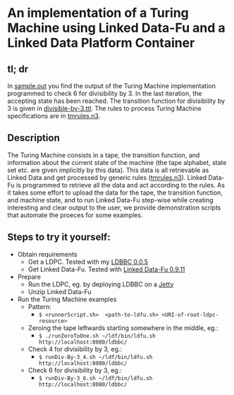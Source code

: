 # An implementation of a Turing Machine using Linked Data-Fu and a Linked Data Platform Container

## tl; dr

In [sample.out](sample.out) you find the output of the Turing Machine implementation programmed to check 6 for divisibility by 3. In the last iteration, the accepting state has been reached. The transition function for divisibility by 3 is given  in [divisible-by-3.ttl](divisible-by-3.ttl). The rules to process Turing Machine specifications are in [tmrules.n3](tmrules.n3).

## Description

The Turing Machine consists in a tape, the transition function, and information about the current state of the machine (the tape alphabet, state set etc. are given implicitly by this data). This data is all retrievable as Linked Data and get processed by generic rules ([tmrules.n3](tmrules.n3)). Linked Data-Fu is programmed to retrieve all the data and act according to the rules. As it takes some effort to upload the data for the tape, the transition function, and machine state, and to run Linked Data-Fu step-wise while creating interesting and clear output to the user, we provide demonstration scripts that automate the proeces for some examples.

## Steps to try it yourself:
* Obtain requirements
  * Get a LDPC. Tested with my [LDBBC 0.0.5](https://github.com/kaefer3000/ldbbc/releases/tag/0.0.5)
  * Get Linked Data-Fu. Tested with [Linked Data-Fu 0.9.11](http://linked-data-fu.github.io/releases/0.9.11/)
* Prepare
  * Run the LDPC, eg. by deploying LDBBC on a [Jetty](http://eclipse.org/jetty/)
  * Unzip Linked Data-Fu
* Run the Turing Machine examples
  * Pattern:
    * `$ <runnerScript.sh>  <path-to-ldfu.sh> <URI-of-root-ldpc-resource>`
  * Zeroing the tape leftwards starting somewhere in the middle, eg.:
    * `$ ./runZeroToOne.sh ~/ldf/bin/ldfu.sh http://localhost:8080/ldbbc/`
  * Check 4 for divisibility by 3, eg.:
    * `$ runDiv-By-3_4.sh ~/ldf/bin/ldfu.sh http://localhost:8080/ldbbc/`
  * Check 6 for divisibility by 3, eg.:
    * `$ runDiv-By-3_6.sh ~/ldf/bin/ldfu.sh http://localhost:8080/ldbbc/`
